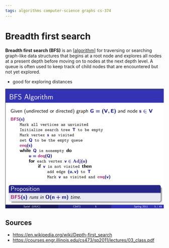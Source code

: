 ```yaml
---
tags: algorithms computer-science graphs cs-374
---
```


# Breadth first search

**Breadth first search (BFS)** is an [[algorithm]] for traversing or searching graph-like data structures that begins at a root node and explores all nodes at a present depth before moving on to nodes at the next depth level. A queue is often used to keep track of child nodes that are encountered but not yet explored.

- good for exploring distances

![BFS](../public/attachments/bfs.png)

## Sources

- <https://en.wikipedia.org/wiki/Depth-first_search>
- <https://courses.engr.illinois.edu/cs473/sp2011/lectures/03_class.pdf>

[//begin]: # "Autogenerated link references for markdown compatibility"
[algorithm]: algorithm "Algorithm"
[//end]: # "Autogenerated link references"
